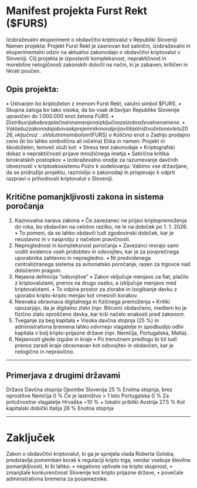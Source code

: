 

# Manifest projekta Furst Rekt ($FURS)

Izobraževalni eksperiment o obdavčitvi kriptovalut v Republiki Sloveniji
Namen projekta:
Projekt Furst Rekt je zasnovan kot satirični, izobraževalni in eksperimentalni odziv na aktualno zakonodajo o obdavčitvi kriptovalut v Sloveniji. Cilj projekta je izpostaviti kompleksnost, nepraktičnost in morebitne nelogičnosti zakonskih določil na način, ki je zabaven, kritičen in hkrati poučen.

## Opis projekta:
•	Ustvarjen bo kriptožeton z imenom Furst Rekt, valutni simbol $FURS.
•	Skupna zaloga bo tako visoka, da bo vsak državljan Republike Slovenije upravičen do 1.000.000 enot žetona $FURS.
•	Distribucija bo brezplačna in namenjena izključno za izobraževalne namene.
•	V skladu z zakonodajo bo vsak prejemnik moral prijaviti lastništvo žetona v letu 2026, vključno z: 
o	Valutnim simbolom ($FURS)
o	Količino enot
o	Zadnjo prodajno ceno (ki bo lahko simbolična ali ničelna)
Etika in namen:
Projekt ni škodoželen, temveč služi kot:
•	Stress test zakonodaje
•	Kriptografski dokaz o nepraktičnosti prijave množičnega imetja
•	Satirična kritika birokratskih postopkov
•	Izobraževalno orodje za razumevanje davčnih obveznosti v kriptoekosistemu
Poziv k sodelovanju:
Vabimo vse državljane, da se pridružijo projektu, razmislijo o zakonodaji in prispevajo k odprti razpravi o prihodnosti kriptovalut v Sloveniji.



## Kritične pomanjkljivosti zakona in sistema poročanja

1. Kaznovalna narava zakona
•	Če zavezanec ne prijavi kriptopremoženja do roka, bo obdavčen na celotno razliko, ne le na dobiček po 1. 1. 2026.
•	To pomeni, da se lahko obdavči tudi zgodovinski dobiček, kar je neustavno in v nasprotju z načelom pravičnosti. 
2. Nepreglednost in kompleksnost poročanja
•	Zavezanci morajo sami voditi evidence vseh pridobitev in odsvojitev, kar je za povprečnega uporabnika zahtevno in nepregledno.
•	Ni predvidenega centraliziranega sistema za avtomatsko poročanje, razen za trgovce nad določenim pragom. 
3. Nejasna definicija “odsvojitve”
•	Zakon vključuje menjavo za fiat, plačilo z kriptovalutami, prenos na drugo osebo, a izključuje menjavo med kriptovalutami.
•	To odpira prostor za zlorabe in izogibanje davku z uporabo kripto-kripto menjav kot vmesnih korakov. 
4. Neenaka obravnava digitalnega in fizičnega premoženja
•	Kritiki opozarjajo, da je digitalno zlato (npr. Bitcoin) obdavčeno, medtem ko je fizično zlato oproščeno davka, kar krši načelo enakosti pred zakonom. 
5. Tveganje za beg kapitala
•	Visoka davčna stopnja (25 %) in administrativna bremena lahko odvrnejo vlagatelje in spodbudijo odliv kapitala v bolj kripto-prijazne države (npr. Nemčija, Portugalska, Malta). 
6. Nejasnosti glede izgube in kraje
•	Po trenutnem predlogu bi bil tudi prenos zaradi kraje obravnavan kot odsvojitev in obdavčen, kar je nelogično in nepravično. 
________________________________________
## Primerjava z drugimi državami
Država	Davčna stopnja	Opombe
Slovenija	25 %	Enotna stopnja, brez oprostitve
Nemčija	0 %	Če je lastništvo > 1 leto
Portugalska	0 %	Za priložnostne vlagatelje
Hrvaška	~10 %	+ lokalni pribitki
Avstrija	27.5 %	Kot kapitalski dobički
Italija	26 %	Enotna stopnja
		
________________________________________
# Zaključek
Zakon o obdavčitvi kriptovalut, ki ga je sprejela vlada Roberta Goloba, predstavlja pomemben korak k regulaciji kripto trga, vendar vsebuje številne pomanjkljivosti, ki bi lahko:
•	negativno vplivale na kripto skupnost,
•	zmanjšale konkurenčnost Slovenije kot kripto prijazne države,
•	povečale administrativna bremena za posameznike.

